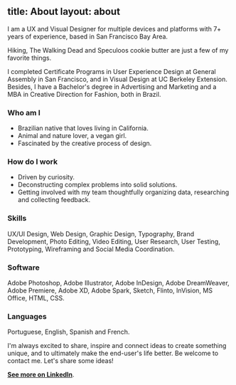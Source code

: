 title: About
layout: about
---
I am a UX and Visual Designer for multiple devices and platforms with 7+ years of experience, based in San Francisco Bay Area.

Hiking, The Walking Dead and Speculoos cookie butter are just a few of my favorite things.

I completed Certificate Programs in User Experience Design at General Assembly in San Francisco, and in Visual Design at UC Berkeley Extension. Besides, I have a Bachelor's degree in Advertising and Marketing and a MBA in Creative Direction for Fashion, both in Brazil.

### Who am I
- Brazilian native that loves living in California.
- Animal and nature lover, a vegan girl.
- Fascinated by the creative process of design.

### How do I work 
- Driven by curiosity.
- Deconstructing complex problems into solid solutions.
- Getting involved with my team thoughtfully organizing data, researching and collecting feedback.

### Skills
UX/UI Design, Web Design, Graphic Design, Typography, Brand Development, Photo Editing, Video Editing, User Research, User Testing, Prototyping, Wireframing and Social Media Coordination.

### Software
Adobe Photoshop, Adobe Illustrator, Adobe InDesign, Adobe DreamWeaver, Adobe Premiere, Adobe XD,  Adobe Spark, Sketch, Flinto, InVision, MS Office, HTML, CSS.

### Languages
Portuguese, English, Spanish and French.

I'm always excited to share, inspire and connect ideas to create something unique, and to ultimately make the end-user's life better. Be welcome to contact me. Let's share some ideas!

**[See more on LinkedIn](https://www.linkedin.com/in/cintiaromero)**.